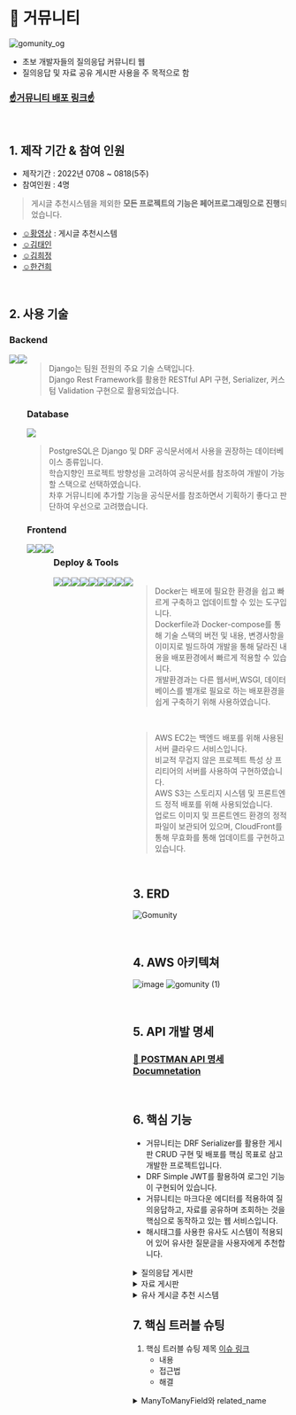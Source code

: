 # 🐢 거뮤니티
![gomunity_og](https://user-images.githubusercontent.com/97969957/185279549-76daa3f9-50dc-4eb7-b412-2f9faec1c2b3.png)  
- 초보 개발자들의 질의응답 커뮤니티 웹  
- 질의응답 및 자료 공유 게시판 사용을 주 목적으로 함  
  
### [☝거뮤니티 배포 링크☝](https://gomunity.shop)

<br>

## 1. 제작 기간 & 참여 인원

- 제작기간 : 2022년 0708 ~ 0818(5주)  
- 참여인원 : 4명
> 게시글 추천시스템을 제외한 **모든 프로젝트의 기능은 페어프로그래밍으로 진행**되었습니다.
- [☺황영상](https://github.com/migdracios) : 게시글 추천시스템
- [☺김태인](https://github.com/kti0940)
- [☺김희정](https://github.com/kimheejeong3808)
- [☺한건희](https://github.com/hangunhee94)

<br>

## 2. 사용 기술

### Backend

<div style="display:flex">
    <img src="https://img.shields.io/badge/Python-3776AB?style=for-the-badge&logo=Python&logoColor=white">
    <img src="https://img.shields.io/badge/Django-092E20?style=for-the-badge&logo=Django&logoColor=white">
<div>

> Django는 팀원 전원의 주요 기술 스택입니다.  
> Django Rest Framework를 활용한 RESTful API 구현, Serializer, 커스텀 Validation 구현으로 활용되었습니다.

### Database

<img src="https://img.shields.io/badge/PostgreSQL-4169E1?style=for-the-badge&logo=PostgreSQL&logoColor=white">

> PostgreSQL은 Django 및 DRF 공식문서에서 사용을 권장하는 데이터베이스 종류입니다.  
> 학습지향인 프로젝트 방향성을 고려하여 공식문서를 참조하여 개발이 가능할 스택으로 선택하였습니다.  
> 차후 거뮤니티에 추가할 기능을 공식문서를 참조하면서 기획하기 좋다고 판단하여 우선으로 고려했습니다.

### Frontend

<div style="display:flex">
    <img src="https://img.shields.io/badge/HTML5-e34f26?style=for-the-badge&logo=HTML5&logoColor=white">
    <img src="https://img.shields.io/badge/CSS3-1572B6?style=for-the-badge&logo=CSS3&logoColor=white">
    <img src="https://img.shields.io/badge/Javascript-F7DF1E?style=for-the-badge&logo=JavaScript&logoColor=white">    
<div>

### Deploy & Tools

<div style="display:flex">
    <img src="https://img.shields.io/badge/Git-F05032?style=for-the-badge&logo=Git&logoColor=white">
    <img src="https://img.shields.io/badge/Sourcetree-0052CC?style=for-the-badge&logo=Sourcetree&logoColor=white">
    <img src="https://img.shields.io/badge/Github-181717?style=for-the-badge&logo=Github&logoColor=white">
    <img src="https://img.shields.io/badge/Visual Studio Code-007ACC?style=for-the-badge&logo=Visual Studio Code&logoColor=white">    
<div>
<div style="display:flex">
    <img src="https://img.shields.io/badge/Docker-2496ED?style=for-the-badge&logo=Docker&logoColor=white">
    <img src="https://img.shields.io/badge/Amazon EC2-FF9900?style=for-the-badge&logo=Amazon EC2&logoColor=white">
    <img src="https://img.shields.io/badge/Amazon S3-569A31?style=for-the-badge&logo=Amazon S3&logoColor=white">
    <img src="https://img.shields.io/badge/Gunicorn-499848?style=for-the-badge&logo=Gunicorn&logoColor=white">
    <img src="https://img.shields.io/badge/NGINX-009639?style=for-the-badge&logo=NGINX&logoColor=white">
<div>
  
> Docker는 배포에 필요한 환경을 쉽고 빠르게 구축하고 업데이트할 수 있는 도구입니다.  
> Dockerfile과 Docker-compose를 통해 기술 스택의 버전 및 내용, 변경사항을 이미지로 빌드하여 개발을 통해 달라진 내용을 배포환경에서 빠르게 적용할 수 있습니다.  
> 개발환경과는 다른 웹서버,WSGI, 데이터베이스를 별개로 필요로 하는 배포환경을 쉽게 구축하기 위해 사용하였습니다.
  
<br>
  
> AWS EC2는 백엔드 배포를 위해 사용된 서버 클라우드 서비스입니다.  
> 비교적 무겁지 않은 프로젝트 특성 상 프리티어의 서버를 사용하여 구현하였습니다.  
> AWS S3는 스토리지 시스템 및 프론트엔드 정적 배포를 위해 사용되었습니다.  
> 업로드 이미지 및 프론트엔드 환경의 정적파일이 보관되어 있으며, CloudFront를 통해 무효화를 통해 업데이트를 구현하고 있습니다.
  
<br>

## 3. ERD

![Gomunity](https://user-images.githubusercontent.com/97969957/185282933-80713a8e-cdf6-47c4-ba20-ef985fddf0d0.png)
  
<br>
    
## 4. AWS 아키텍쳐

![image](https://user-images.githubusercontent.com/97969957/185283041-45f4504d-e797-4714-9d7e-058568c20f8d.png)
![gomunity (1)](https://user-images.githubusercontent.com/97969957/187371617-783405eb-9ae5-4375-b042-f5de8c9c145c.png)
  
<br>

## 5. API 개발 명세
### [🚩 POSTMAN API 명세 Documnetation](https://documenter.getpostman.com/view/19965228/UzQpwndu)
  
<br>

## 6. 핵심 기능

- 거뮤니티는 DRF Serializer를 활용한 게시판 CRUD 구현 및 배포를 핵심 목표로 삼고 개발한 프로젝트입니다.
- DRF Simple JWT를 활용하여 로그인 기능이 구현되어 있습니다.
- 거뮤니티는 마크다운 에디터를 적용하여 질의응답하고, 자료를 공유하며 조회하는 것을 핵심으로 동작하고 있는 웹 서비스입니다. 
- 해시태그를 사용한 유사도 시스템이 적용되어 있어 유사한 질문글을 사용자에게 추천합니다.

<details>
<summary>질의응답 게시판</summary>
<div markdown="1">

### 1. 질문글 조회
        
사용자가 로그인 없이도 게시글을 조회할 수 있도록 Access Token 없이 GET 요청함
  
  **질문글 목록 조회** [🔥code](https://github.com/migdracios/gomunity_be/blob/cdd28297e5ca5c2b9d1293067ae67069c192678c/qna/views.py#L134-L138)
  
      - 질문글 Serializer를 사용하여, 작성된 게시글의 제목, 작성자, 좋아요수, 댓글수 데이터를 Return

  **질문글 상세 조회** [🔥code](https://github.com/migdracios/gomunity_be/blob/cdd28297e5ca5c2b9d1293067ae67069c192678c/qna/views.py#L38-L41)  
  
      - 질문글 Serializer를 사용하여, 작성된 게시글의 제목, 작성자, 작성일, 좋아요수, 댓글 목록, 내용 데이터를 Return
        
### 2. 질문글 작성 

**질문글 작성** [🔥code](https://github.com/migdracios/gomunity_be/blob/cdd28297e5ca5c2b9d1293067ae67069c192678c/qna/views.py#L43-L57)

    - 작성자, 제목, 해시태그, 내용, 썸네일 이미지를 Request
    - Serializer is_valid() 통과 후 save()메서드로 레코드 저장
    - 섬네일 이미지의 이름을 변경 후, boto3의 s3.upload_file() 메서드를 통하여 username/imagename 형태로 S3 저장
    - 200,400 status_code 및 메시지 리턴
  
### 3. 질문글 수정 

**질문글 수정** [🔥code](https://github.com/migdracios/gomunity_be/blob/cdd28297e5ca5c2b9d1293067ae67069c192678c/qna/views.py#L59-L74)

    - URL로 게시글 PK 요구
    - 작성자, 제목, 해시태그, 내용, 썸네일 이미지 중 일부를 Request
    - Serializer is_valid() 및 Partial 메서드를 사용하여 데이터 검증 이후 save()메서드로 업데이트
    - 섬네일 이미지의 이름을 변경 후, boto3의 s3.upload_file() 메서드를 통하여 username/imagename 형태로 S3 저장
    - 200,400 status_code 및 메시지 리턴
    
### 4. 질문글 삭제 

**질문글 삭제** [🔥code](https://github.com/migdracios/gomunity_be/blob/cdd28297e5ca5c2b9d1293067ae67069c192678c/qna/views.py#L76-L80)

    - URL로 게시글 PK 요구
    - 작성자 Request
    - 게시글의 레코드를 삭제, 200,400 status_code 및 메시지 리턴
    
### 5. 질문글 검색 

**질문글 검색** [🔥code](https://github.com/migdracios/gomunity_be/blob/cdd28297e5ca5c2b9d1293067ae67069c192678c/qna/views.py#L141-L145)

    - 검색 키워드 Request
    - 
    - DRF 제네릭뷰 서치필터를 사용하여 제목, 작성자, 내용 데이터와 일치하는 레코드를 클라이언트에 전달합니다.

</div>
</details>

<details>
<summary>자료 게시판</summary>
<div markdown="1">

1. 자료 조회 
    1. 자료 목록 조회 [📜코드링크](https://github.com/migdracios/gomunity_be/blob/cdd28297e5ca5c2b9d1293067ae67069c192678c/archive/views.py#L108-L111)
        - 사용자는 자료글의 목록을 조회할 수 있습니다.
        - 작성된 게시글의 제목, 작성자, 좋아요수 데이터를 시리얼라이저를 통해 클라이언트에 전달합니다.
    2. 자료 상세 조회 [📜코드링크](https://github.com/migdracios/gomunity_be/blob/cdd28297e5ca5c2b9d1293067ae67069c192678c/archive/views.py#L20-L23)
        - 사용자는 자료글의 상세 내용을 조회할 수 있습니다.
        - 작성된 게시글의 제목, 작성자, 좋아요수, 댓글, 내용 데이터를 시리얼라이저를 통해 클라이언트에 전달합니다.
2. 자료 작성 [📜코드링크](https://github.com/migdracios/gomunity_be/blob/cdd28297e5ca5c2b9d1293067ae67069c192678c/archive/views.py#L25-L32)
    - 사용자는 자료 작성페이지에서 입력한 데이터를 데이터베이스 레코드로 저장할 수 있습니다.
    - 게시글 작성에 성공하면 성공 메시지를 클라이언트에 전달합니다.
    - 게시글 작성에 실패하면 오류 내용을 메시지로 클라이언트에 전달합니다.
3. 자료 수정 [📜코드링크](https://github.com/migdracios/gomunity_be/blob/cdd28297e5ca5c2b9d1293067ae67069c192678c/archive/views.py#L34-L42)
    - 사용자는 작성된 자료글을 작성한 사용자로 제한하여 수정할 수 있습니다.
    - 사용자는 작성페이지를 통해서 기존 작성된 내용을 바탕으로 데이터를 수정하여 데이터베이스 레코드를 저장합니다.
4. 자료 삭제 [📜코드링크](https://github.com/migdracios/gomunity_be/blob/cdd28297e5ca5c2b9d1293067ae67069c192678c/archive/views.py#L44-L48)
    - 사용자는 작성된 자료글을 작성한 사용자로 제한하여 삭제할 수 있습니다.
    - 사용자는 자료글 상세 페이지에서 삭제버튼을 통하여 데이터베이스의 작성글 레코드를 삭제합니다.
    
</div>
</details>

<details>
<summary>유사 게시글 추천 시스템</summary>
<div markdown="1">



</div>
</details>
    
    

## 7. 핵심 트러블 슈팅

1. 핵심 트러블 슈팅 제목 [이슈 링크]()
    - 내용
    - 접근법
    - 해결
  
  
<details>
<summary>ManyToManyField와 related_name</summary>
<div markdown="1">

---

### ✍상황

- 사용자가 질문글과 답글을 작성하면, 다른 사용자는 좋아요를 각각 질문글과 답글에 상호작용할 수 있음
- 그렇기 때문에 질문글과 답글에 각각 좋아요 필드가 필요함
- 사용자-질문글 테이블에 M:M으로 연결되는 `질문글 좋아요 테이블`과 사용자-답글 테이블에 M:M으로 연결되는 `답글 좋아요 테이블`을 각각 생성하고 싶음
- ERD 대로 코드를 작성하고, migrations을 하는 중 하기와 같은 오류코드를 뱉어냈다.

![Untitled](https://user-images.githubusercontent.com/97969957/186821329-a9a492ae-bac0-427b-b33c-39d6e0d5c066.png)

```python
class QnAQuestion(models.Model):
    user = models.ForeignKey(UserModel, verbose_name="질문작성자", on_delete=models.CASCADE)
    title = models.CharField("제목", max_length=100)
    content = models.TextField("질문글")
    like = models.ManyToManyField(UserModel, through="QuestionLike")
    created_at = models.DateTimeField("생성시간", auto_now_add=True)
    updated_at = models.DateTimeField("수정시간", auto_now=True)

    def __str__(self):
        return f"작성된 질문은 {self.title} 입니다"
```

- 작성된 ERD대로 ManyToMany 필드를 작성하려고 하자 오류가 발생하면서 마이그레이션이 실행되지 않았음

### ✍오류코드

![Untitle1d](https://user-images.githubusercontent.com/97969957/186821341-753f6c3c-f7f1-4c8a-aca2-2c48f802b402.png)

### ✍트러블슈팅

[점프 투 파이썬](https://wikidocs.net/71791)

- 구글링을 통해 문제의 내용을 찾아보니 QnAQuestion 모델에서 사용한 user와 like 필드가 모두 UserModel과 연결이 되어있어서 생긴 문제
- `UserModel.qnaquestions_set`처럼 User모델을 통해서 데이터에 접근하려 할때 user를 기준으로 할지, like를 기준으로 해야할지 명확하지 않다는 것이 이유였다

### ✍해결

하나의 모델에서 참조하고 있는 유저모델이 두 개나 있다!

- ERD의 설계 상으로는 문제가 없었으나 물리적으로 모델을 생성할 때 각 필드가 참조하고 있는 모델이 동일하기 때문에 발생한 문제
- 그러나 모델을 생성하는 과정에서 발생한 문제로, 이는 하나의 모델이 **`역참조할 때`** 바라봐야 할 필드가 무엇인지 확실하게 정의해줘야 한다

related_name 메서드로 충돌 피하기

- ManyToMany 필드에 **`related_name을 지정해주는 것`**으로 충돌을 피할 수 있다.(다른 필드에서도 가능하지만, 이름을 굳이 추가적으로 바꿔주지는 않았다)

```jsx
like = models.ManyToManyField(UserModel, related_name='question_like', through="QuestionLike")
```

</div>
</details>
  
  
